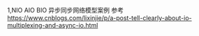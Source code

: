 1,NIO AIO BIO 异步同步网络模型案例  参考 https://www.cnblogs.com/lixinjie/p/a-post-tell-clearly-about-io-multiplexing-and-async-io.html
